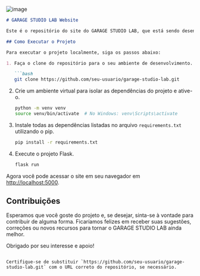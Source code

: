 ![image](https://github.com/efraimrocha/garage/assets/67542881/64d18f1a-d570-445d-b901-8ddf807557ae)

```markdown
# GARAGE STUDIO LAB Website

Este é o repositório do site do GARAGE STUDIO LAB, que está sendo desenvolvido utilizando o framework Flask por Efraim Rocha.

## Como Executar o Projeto

Para executar o projeto localmente, siga os passos abaixo:

1. Faça o clone do repositório para o seu ambiente de desenvolvimento.

   ```bash
   git clone https://github.com/seu-usuario/garage-studio-lab.git
   ```

2. Crie um ambiente virtual para isolar as dependências do projeto e ative-o.

   ```bash
   python -m venv venv
   source venv/bin/activate  # No Windows: venv\Scripts\activate
   ```

3. Instale todas as dependências listadas no arquivo `requirements.txt` utilizando o pip.

   ```bash
   pip install -r requirements.txt
   ```

4. Execute o projeto Flask.

   ```bash
   flask run
   ```

Agora você pode acessar o site em seu navegador em [http://localhost:5000](http://localhost:5000).

## Contribuições

Esperamos que você goste do projeto e, se desejar, sinta-se à vontade para contribuir de alguma forma. Ficaríamos felizes em receber suas sugestões, correções ou novos recursos para tornar o GARAGE STUDIO LAB ainda melhor.

Obrigado por seu interesse e apoio!
```

Certifique-se de substituir `https://github.com/seu-usuario/garage-studio-lab.git` com o URL correto do repositório, se necessário.
